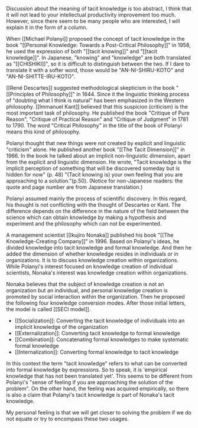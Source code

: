 
Discussion about the meaning of tacit knowledge is too abstract, I think that it will not lead to your intellectual productivity improvement too much. However, since there seem to be many people who are interested, I will explain it in the form of a column.

When [[Michael Polanyi]] proposed the concept of tacit knowledge in the book "[[Personal Knowledge: Towards a Post-Critical Philosophy]]" in 1958, he used the expression of both "[[tacit knowing]]" and "[[tacit knowledge]]". In Japanese, "knowing" and "knowledge" are both translated as "[[CHISHIKI]]", so it is difficult to distinguish between the two. If I dare to translate it with a softer word, those would be "AN-NI-SHIRU-KOTO" and "AN-NI-SHITTE-IRU-KOTO".

[[René Descartes]] suggested methodological skepticism in the book "[[Principles of Philosophy]]" in 1644.
Since it the linguistic thinking process of "doubting what I think is natural" has been emphasized in the Western philosophy.
[[Immanuel Kant]] believed that this suspicion (criticism) is the most important task of philosophy.
He published the book "Critique of Pure Reason", "Critique of Practical Reason" and "Critique of Judgment" in 1781 to 1790.
The word "Critical Philosophy" in the title of the book of Polanyi means this kind of philosophy.

Polanyi thought that new things were not created by explicit and linguistic "criticism" alone. He published another book "[[The Tacit Dimension]]" in 1966. In the book he talked about an implicit non-linguistic dimension, apart from the explicit and linguistic dimension. He wrote, "Tacit knowledge is the implicit perception of something that will be discovered someday but is hidden for now" (p. 48) "(Tacit knowing is) your own feeling that you are approaching to a solution."(p.50).
(Notice for non-Japanese readers: the quote and page number are from Japanese translation.)

Polanyi assumed mainly the process of scientific discovery. In this regard, his thought is not conflicting with the thought of ​​Descartes or Kant. The difference depends on the difference in the nature of the field between the science which can obtain knowledge by making a hypothesis and experiment and the philosophy which can not be experimented.

A management scientist [[Ikujiro Nonaka]] published his book "[[The Knowledge-Creating Company]]" in 1996.
Based on Polanyi's ideas, he divided knowledge into tacit knowledge and formal knowledge. And then he added the dimension of whether knowledge resides in individuals or in organizations. It is to discuss knowledge creation within organizations.
While Polanyi's interest focused on knowledge creation of individual scientists, Nonaka's interest was knowledge creation within organizations.

Nonaka believes that the subject of knowledge creation is not an organization but an individual, and personal knowledge creation is promoted by social interaction within the organization. Then he proposed the following four knowledge conversion modes. After those initial letters, the model is called [[SECI model]].

- [[Socialization]]: Converting the tacit knowledge of individuals into an implicit knowledge of the organization
- [[Externalization]]: Converting tacit knowledge to formal knowledge
- [[Combination]]: Concatenating formal knowledges to make systematic formal knowledge
- [[Internalization]]: Converting formal knowledge to tacit knowledge

In this context the term "tacit knowledge" refers to what can be converted into formal knowledge by expressions. So to speak, it is 'empirical knowledge that has not been translated yet'. This seems to be different from Polanyi's "sense of feeling if you are approaching the solution of the problem". On the other hand, the feeling was acquired empirically, so there is also a claim that Polanyi's tacit knowledge is part of Nonaka's tacit knowledge.

My personal feeling is that we will get closer to solving the problem if we do not equate or try to encompass these two usages.


